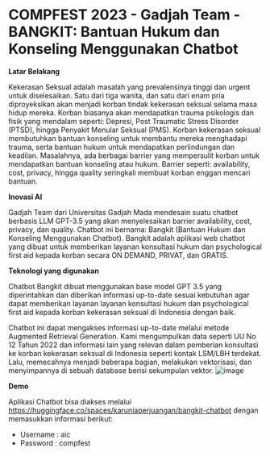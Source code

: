 # COMPFEST 2023 - Gadjah Team - BANGKIT: Bantuan Hukum dan Konseling Menggunakan Chatbot

**Latar Belakang**

Kekerasan Seksual adalah masalah yang prevalensinya tinggi dan urgent untuk diselesaikan. Satu dari tiga wanita, dan satu dari enam pria diproyeksikan akan menjadi korban tindak kekerasan seksual selama masa hidup mereka. Korban biasanya akan mendapatkan trauma psikologis dan fisik yang mendalam seperti: Depresi, Post Traumatic Stress Disorder (PTSD), hingga Penyakit Menular Seksual (PMS). Korban kekerasan seksual membutuhkan bantuan konseling untuk membantu mereka menghadapi trauma, serta bantuan hukum untuk mendapatkan perlindungan dan keadilan. Masalahnya, ada berbagai barrier yang mempersulit korban untuk mendapatkan bantuan konseling atau hukum. Barrier seperti: availability, cost, privacy, hingga quality seringkali membuat korban enggan mencari bantuan. 

**Inovasi AI**

Gadjah Team dari Universitas Gadjah Mada mendesain suatu chatbot berbasis LLM GPT-3.5 yang akan menyelesaikan barrier availability, cost, privacy, dan quality. Chatbot ini bernama: Bangkit (Bantuan Hukum dan Konseling Menggunakan Chatbot). Bangkit adalah aplikasi web chatbot yang dibuat untuk memberikan layanan konsultasi hukum dan psychological first aid kepada korban secara ON DEMAND, PRIVAT, dan GRATIS. 

**Teknologi yang digunakan**

Chatbot Bangkit dibuat menggunakan base model GPT 3.5 yang diperintahkan dan diberikan informasi up-to-date sesuai kebutuhan agar dapat memberikan layanan layanan konsultasi hukum dan psychological first aid kepada korban kekerasan seksual di Indonesia dengan baik. 

Chatbot ini dapat mengakses informasi up-to-date melalui metode Augmented Retrieval Generation. Kami mengumpulkan data seperti UU No 12 Tahun 2022 dan informasi lain yang relevan dalam pemberian konsultasi ke korban kekerasan seksual di Indonesia seperti kontak LSM/LBH terdekat. Lalu, memecahnya menjadi beberapa bagian, melakukan vektorisasi, dan menyimpannya di sebuah database berisi sekumpulan vektor. 
![image](https://github.com/karuniaperjuangan/chatbot-konseling-compfest/assets/138027129/924e18db-e6b6-4b3a-a229-38f0237bef47)

**Demo**

Aplikasi Chatbot bisa diakses melalui https://huggingface.co/spaces/karuniaperjuangan/bangkit-chatbot dengan memasukkan informasi berikut:

- Username : aic
- Password : compfest
